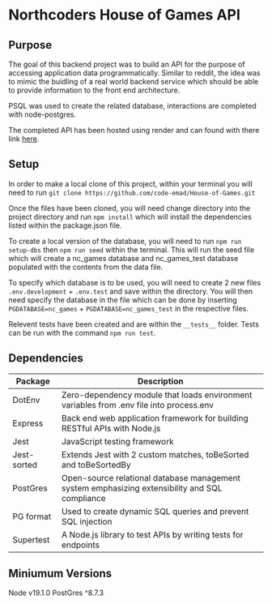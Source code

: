 # Northcoders House of Games API

## Purpose 
The goal of this backend project was to build an API for the purpose of accessing application data programmatically. Similar to reddit, the idea was to mimic the buidling of a real world backend service which should be able to provide information to the front end architecture. 

PSQL was used to create the related database, interactions are completed with node-postgres. 

The completed API has been hosted using render and can found with there link [here](https://emads-be-project.onrender.com/api).

## Setup
In order to make a local clone of this project, within your terminal you will need to run `git clone https://github.com/code-emad/House-of-Games.git`

Once the files have been cloned, you will need change directory into the project directory and run `npm install` which will install the dependencies listed within the package.json file. 

To create a local version of the database, you will need to run `npm run setup-dbs` then `npm run seed` within the terminal. This will run the seed file which will create a nc_games database and nc_games_test database populated with the contents from the data file.

To specify which database is to be used, you will need to create 2 new files `.env.development` + `.env.test` and save within the directory. You will then need specify the database in the file which can be done by inserting `PGDATABASE=nc_games` + `PGDATABASE=nc_games_test` in the respective files.

Relevent tests have been created and are within the `__tests__` folder. Tests can be run with the command `npm run test`.

## Dependencies
| Package     | Description                                                               |
| ----------- | ------------------------------------------------------------------------- |
| DotEnv  | Zero-dependency module that loads environment variables from .env file into process.env|
| Express     | Back end web application framework for building RESTful APIs with Node.js |
| Jest        | JavaScript testing framework                                                             |
| Jest-sorted | Extends Jest with 2 custom matches, toBeSorted and toBeSortedBy                                             |
| PostGres    | Open-source relational database management system emphasizing extensibility and SQL compliance|
| PG format   | Used to create dynamic SQL queries and prevent SQL injection                                  |
| Supertest   | A Node.js library to test APIs by writing tests for endpoints                                                        |

## Miniumum Versions
Node v19.1.0
PostGres ^8.7.3
